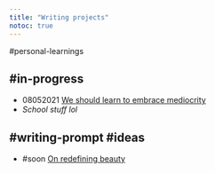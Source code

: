 ```yaml
---
title: "Writing projects"
notoc: true
---
```


#personal-learnings 

## #in-progress 
- 08052021 [We should learn to embrace mediocrity](notes/projects/writing/embrace-mediocrity.md)
- *School stuff lol*

## #writing-prompt #ideas
- #soon [On redefining beauty](notes/projects/writing/redefining-beauty.md)